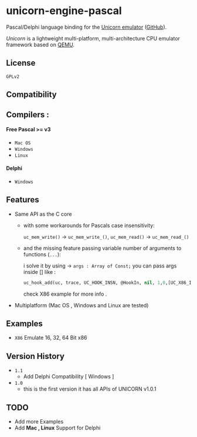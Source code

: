 # unicorn-engine-pascal

Pascal/Delphi language binding for the [Unicorn emulator](http://www.unicorn-engine.org/)
([GitHub](https://github.com/unicorn-engine/unicorn)).

*Unicorn* is a lightweight multi-platform, multi-architecture CPU emulator framework
based on [QEMU](http://www.qemu.org/).

## License

`GPLv2`

## Compatibility

## Compilers : 

#### Free Pascal >= v3 
  - `Mac OS` 
  - `Windows` 
  - `Linux`
#### Delphi
  - `Windows`
## Features

* Same API as the C core 
  - with some workarounds for Pascals case insensitivity: 


    `uc_mem_write()` -> `uc_mem_write_()`, `uc_mem_read()` -> `uc_mem_read_()`
  - and the missing feature passing variable number of arguments to functions (`...`): 
    
    i solve it by using -> `args : Array of Const;` 
    you can pass args inside [] like :
    ```pascal
    uc_hook_add(uc, trace, UC_HOOK_INSN, @HookIn, nil, 1,0,[UC_X86_INS_IN];
    ```
    check X86 example for more info .

* Multiplatform (Mac OS , Windows and Linux are tested)

## Examples
* `X86` Emulate 16, 32, 64 Bit x86


## Version History
* `1.1`
    * Add Delphi Compatibility [ Windows ]
* `1.0`
    * this is the first version it has all APIs of UNICORN v1.0.1

## TODO
  - Add more Examples
  - Add <b>Mac , Linux</b> Support for Delphi